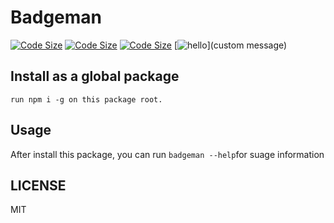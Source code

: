# Badgeman

[//]: # (inserted by Badgeman)
[![Code Size](https://img.shields.io/github/languages/code-size/JaydenLiang/badgeman.svg?style=flat)]() [![Code Size](https://img.shields.io/github/repo-size/JaydenLiang/badgeman.svg?style=flat)]() [![Code Size](https://img.shields.io/github/tag/JaydenLiang/badgeman.svg?style=flat)]() [![hello](https://img.shields.io/endpoint.svg?url=https%3A%2F%2Fraw.githubusercontent.com%2FJaydenLiang%2Fbadgeman%2Fdevelop%2Fmetadata%2Fbadges%2Fbadge-9&style=flat)](custom message)

## Install as a global package

`run npm i -g on this package root.`

## Usage

After install this package, you can run `badgeman --help`for suage information

## LICENSE

MIT
